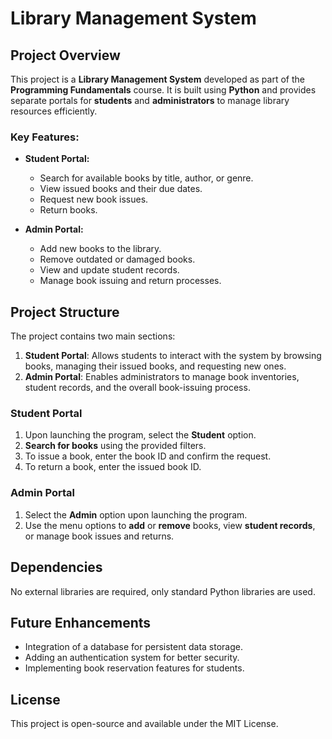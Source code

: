 # Library Management System

## Project Overview
This project is a **Library Management System** developed as part of the **Programming Fundamentals** course. It is built using **Python** and provides separate portals for **students** and **administrators** to manage library resources efficiently.

### Key Features:
- **Student Portal:**
  - Search for available books by title, author, or genre.
  - View issued books and their due dates.
  - Request new book issues.
  - Return books.
  
- **Admin Portal:**
  - Add new books to the library.
  - Remove outdated or damaged books.
  - View and update student records.
  - Manage book issuing and return processes.

## Project Structure
The project contains two main sections: 
1. **Student Portal**: Allows students to interact with the system by browsing books, managing their issued books, and requesting new ones.
2. **Admin Portal**: Enables administrators to manage book inventories, student records, and the overall book-issuing process.

### Student Portal
1. Upon launching the program, select the **Student** option.
2. **Search for books** using the provided filters.
3. To issue a book, enter the book ID and confirm the request.
4. To return a book, enter the issued book ID.

### Admin Portal
1. Select the **Admin** option upon launching the program.
2. Use the menu options to **add** or **remove** books, view **student records**, or manage book issues and returns.

## Dependencies
No external libraries are required, only standard Python libraries are used.

## Future Enhancements
- Integration of a database for persistent data storage.
- Adding an authentication system for better security.
- Implementing book reservation features for students.

## License
This project is open-source and available under the MIT License.
